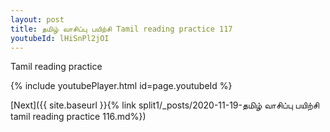 ```yaml
---
layout: post
title: தமிழ் வாசிப்பு பயிற்சி Tamil reading practice 117
youtubeId: lHiSnPl2jOI
---
```

 
 
Tamil reading practice
 
 
 
 
 


{% include youtubePlayer.html id=page.youtubeId %}
 
[Next]({{ site.baseurl }}{% link  split1/_posts/2020-11-19-தமிழ் வாசிப்பு பயிற்சி tamil reading practice 116.md%})
 

